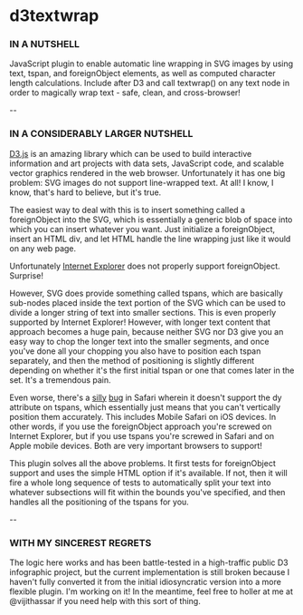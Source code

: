 d3textwrap
==========

<h3>IN A NUTSHELL</h3>

JavaScript plugin to enable automatic line wrapping in SVG images by using text, tspan, and foreignObject elements, as well as computed character length calculations. Include after D3 and call textwrap() on any text node in order to magically wrap text - safe, clean, and cross-browser!

--

<h3>IN A CONSIDERABLY LARGER NUTSHELL</h3>

<a href="http://d3js.org">D3.js</a> is an amazing library which can be used to build interactive information and art projects with data sets, JavaScript code, and scalable vector graphics rendered in the web browser. Unfortunately it has one big problem: SVG images do not support line-wrapped text. At all! I know, I know, that's hard to believe, but it's true.

The easiest way to deal with this is to insert something called a foreignObject into the SVG, which is essentially a generic blob of space into which you can insert whatever you want. Just initialize a foreignObject, insert an HTML div, and let HTML handle the line wrapping just like it would on any web page.

Unfortunately <a href="http://stackoverflow.com/questions/19739672/foreignobject-is-not-working-in-ie10">Internet Explorer</a> does not properly support foreignObject. Surprise!

However, SVG does provide something called tspans, which are basically sub-nodes placed inside the text portion of the SVG which can be used to divide a longer string of text into smaller sections. This is even properly supported by Internet Explorer! However, with longer text content that approach becomes a huge pain, because neither SVG nor D3 give you an easy way to chop the longer text into the smaller segments, and once you've done all your chopping you also have to position each tspan separately, and then the method of positioning is slightly different depending on whether it's the first initial tspan or one that comes later in the set. It's a tremendous pain.

Even worse, there's a <a href="http://stackoverflow.com/questions/9137222/raphael-text-and-safari">silly</a> <a href="http://stackoverflow.com/questions/16701246/why-are-programmatically-inserted-svg-tspan-elements-not-drawn-except-with-d3">bug</a> in Safari wherein it doesn't support the dy attribute on tspans, which essentially just means that you can't vertically position them accurately. This includes Mobile Safari on iOS devices. In other words, if you use the foreignObject approach you're screwed on Internet Explorer, but if you use tspans you're screwed in Safari and on Apple mobile devices. Both are very important browsers to support!

This plugin solves all the above problems. It first tests for foreignObject support and uses the simple HTML option if it's available. If not, then it will fire a whole long sequence of tests to automatically split your text into whatever subsections will fit within the bounds you've specified, and then handles all the positioning of the tspans for you.

--

<h3>WITH MY SINCEREST REGRETS</h3>

The logic here works and has been battle-tested in a high-traffic public D3 infographic project, but the current implementation is still broken because I haven't fully converted it from the initial idiosyncratic version into a more flexible plugin. I'm working on it! In the meantime, feel free to holler at me at @vijithassar if you need help with this sort of thing.
